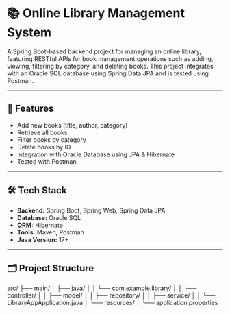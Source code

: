 # 📚 Online Library Management System

A Spring Boot-based backend project for managing an online library, featuring RESTful APIs for book management operations such as adding, viewing, filtering by category, and deleting books. This project integrates with an Oracle SQL database using Spring Data JPA and is tested using Postman.

---

## 🚀 Features

- Add new books (title, author, category)
- Retrieve all books
- Filter books by category
- Delete books by ID
- Integration with Oracle Database using JPA & Hibernate
- Tested with Postman

---

## 🛠️ Tech Stack

- **Backend:** Spring Boot, Spring Web, Spring Data JPA
- **Database:** Oracle SQL
- **ORM:** Hibernate
- **Tools:** Maven, Postman
- **Java Version:** 17+

---

## 🗂️ Project Structure

src/
├── main/
│ ├── java/
│ │ └── com.example.library/
│ │ ├── controller/
│ │ ├── model/
│ │ ├── repository/
│ │ ├── service/
│ │ └── LibraryAppApplication.java
│ └── resources/
│ └── application.properties
